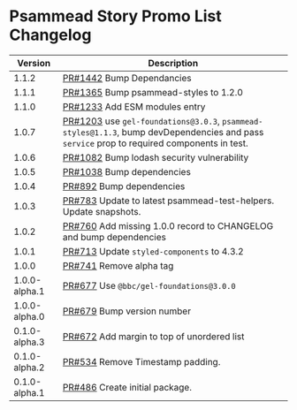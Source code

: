 # Psammead Story Promo List Changelog

<!-- prettier-ignore -->
| Version | Description |
| ------- | ----------- |
| 1.1.2 | [PR#1442](https://github.com/bbc/psammead/pull/1442) Bump Dependancies |
| 1.1.1 | [PR#1365](https://github.com/bbc/psammead/pull/1365) Bump psammead-styles to 1.2.0 |
| 1.1.0 | [PR#1233](https://github.com/bbc/psammead/pull/1233) Add ESM modules entry |
| 1.0.7   | [PR#1203](https://github.com/bbc/psammead/pull/1203) use `gel-foundations@3.0.3`, `psammead-styles@1.1.3`, bump devDependencies and pass `service` prop to required components in test. |
| 1.0.6   | [PR#1082](https://github.com/bbc/psammead/pull/1082) Bump lodash security vulnerability |
| 1.0.5   | [PR#1038](https://github.com/bbc/psammead/pull/1038) Bump dependencies |
| 1.0.4   | [PR#892](https://github.com/bbc/psammead/pull/892) Bump dependencies |
| 1.0.3   | [PR#783](https://github.com/bbc/psammead/pull/783) Update to latest psammead-test-helpers. Update snapshots. |
| 1.0.2   | [PR#760](https://github.com/BBC/psammead/pull/760) Add missing 1.0.0 record to CHANGELOG and bump dependencies |
| 1.0.1   | [PR#713](https://github.com/BBC/psammead/pull/713) Update `styled-components` to 4.3.2 |
| 1.0.0   | [PR#741](https://github.com/BBC/psammead/pull/741) Remove alpha tag |
| 1.0.0-alpha.1 | [PR#677](https://github.com/BBC/psammead/pull/677) Use `@bbc/gel-foundations@3.0.0` |
| 1.0.0-alpha.0 | [PR#679](https://github.com/BBC/psammead/pull/679) Bump version number |
| 0.1.0-alpha.3 | [PR#672](https://github.com/BBC/psammead/pull/672) Add margin to top of unordered list |
| 0.1.0-alpha.2 | [PR#534](https://github.com/BBC/psammead/pull/534) Remove Timestamp padding. |
| 0.1.0-alpha.1 | [PR#486](https://github.com/BBC/psammead/pull/486) Create initial package. |

